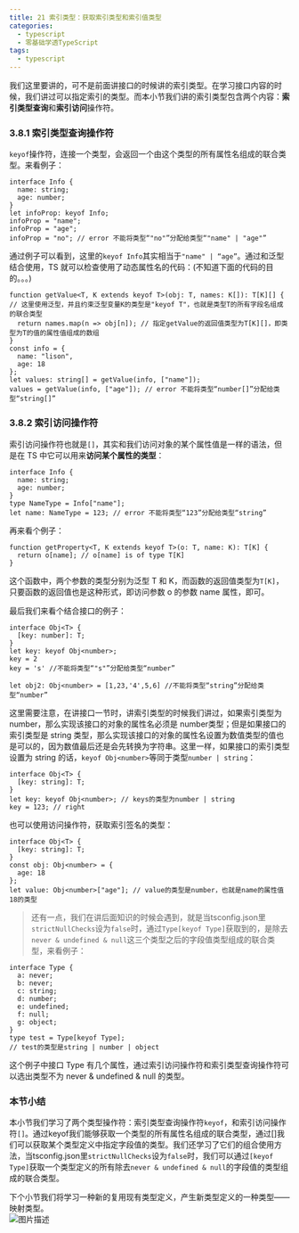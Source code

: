 ```yaml
---
title: 21 索引类型：获取索引类型和索引值类型
categories:
  - typescript 
  - 零基础学透TypeScript
tags: 
  - typescript
---
```


我们这里要讲的，可不是前面讲接口的时候讲的索引类型。在学习接口内容的时候，我们讲过可以指定索引的类型。而本小节我们讲的索引类型包含两个内容：**索引类型查询**和**索引访问**操作符。

### 3.8.1 索引类型查询操作符

`keyof`操作符，连接一个类型，会返回一个由这个类型的所有属性名组成的联合类型。来看例子：

``` {.language-typescript}
interface Info {
  name: string;
  age: number;
}
let infoProp: keyof Info;
infoProp = "name";
infoProp = "age";
infoProp = "no"; // error 不能将类型“"no"”分配给类型“"name" | "age"”
```

通过例子可以看到，这里的`keyof Info`其实相当于`"name" | “age”`。通过和泛型结合使用，TS
就可以检查使用了动态属性名的代码：(不知道下面的代码的目的。。。)

``` {.language-typescript}
function getValue<T, K extends keyof T>(obj: T, names: K[]): T[K][] { // 这里使用泛型，并且约束泛型变量K的类型是"keyof T"，也就是类型T的所有字段名组成的联合类型
  return names.map(n => obj[n]); // 指定getValue的返回值类型为T[K][]，即类型为T的值的属性值组成的数组
}
const info = {
  name: "lison",
  age: 18
};
let values: string[] = getValue(info, ["name"]);
values = getValue(info, ["age"]); // error 不能将类型“number[]”分配给类型“string[]”
```

### 3.8.2 索引访问操作符

索引访问操作符也就是`[]`，其实和我们访问对象的某个属性值是一样的语法，但是在 TS 中它可以用来**访问某个属性的类型**：

``` {.language-typescript}
interface Info {
  name: string;
  age: number;
}
type NameType = Info["name"];
let name: NameType = 123; // error 不能将类型“123”分配给类型“string”
```

再来看个例子：

``` {.language-typescript}
function getProperty<T, K extends keyof T>(o: T, name: K): T[K] {
  return o[name]; // o[name] is of type T[K]
}
```

这个函数中，两个参数的类型分别为泛型 T 和 K，而函数的返回值类型为`T[K]`，只要函数的返回值也是这种形式，即访问参数 o 的参数 name 属性，即可。

最后我们来看个结合接口的例子：

``` {.language-typescript}
interface Obj<T> {
  [key: number]: T;
}
let key: keyof Obj<number>; 
key = 2
key = 's' //不能将类型“"s"”分配给类型“number”

let obj2: Obj<number> = [1,23,'4',5,6] //不能将类型“string”分配给类型“number”
```

这里需要注意，在讲接口一节时，讲索引类型的时候我们讲过，如果索引类型为number，那么实现该接口的对象的属性名必须是 number类型；但是如果接口的索引类型是 string 类型，那么实现该接口的对象的属性名设置为数值类型的值也是可以的，因为数值最后还是会先转换为字符串。这里一样，如果接口的索引类型设置为 string 的话，`keyof Obj<number>`等同于类型`number | string`：

``` {.language-typescript}
interface Obj<T> {
  [key: string]: T;
}
let key: keyof Obj<number>; // keys的类型为number | string
key = 123; // right
```

也可以使用访问操作符，获取索引签名的类型：

``` {.language-typescript}
interface Obj<T> {
  [key: string]: T;
}
const obj: Obj<number> = {
  age: 18
};
let value: Obj<number>["age"]; // value的类型是number，也就是name的属性值18的类型
```

> 还有一点，我们在讲后面知识的时候会遇到，就是当tsconfig.json里`strictNullChecks`设为`false`时，通过`Type[keyof Type]`获取到的，是除去`never & undefined & null`这三个类型之后的字段值类型组成的联合类型，来看例子：

``` {.language-typescript}
interface Type {
  a: never;
  b: never;
  c: string;
  d: number;
  e: undefined;
  f: null;
  g: object;
}
type test = Type[keyof Type];
// test的类型是string | number | object
```

这个例子中接口 Type 有几个属性，通过索引访问操作符和索引类型查询操作符可以选出类型不为 never
& undefined & null 的类型。

### 本节小结

本小节我们学习了两个类型操作符：索引类型查询操作符`keyof`，和索引访问操作符`[]`。通过keyof我们能够获取一个类型的所有属性名组成的联合类型，通过[]我们可以获取某个类型定义中指定字段值的类型。我们还学习了它们的组合使用方法，当tsconfig.json里`strictNullChecks`设为`false`时，我们可以通过`[keyof Type]`获取一个类型定义的所有除去`never & undefined & null`的字段值的类型组成的联合类型。

下个小节我们将学习一种新的复用现有类型定义，产生新类型定义的一种类型——映射类型。\
 ![图片描述](http://img.mukewang.com/5d034609000117cd16000300.jpg)

